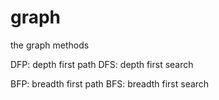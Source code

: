 # graph
the graph methods


DFP: depth first path
DFS: depth first search

BFP: breadth first path
BFS: breadth first search
